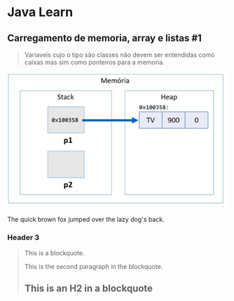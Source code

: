 Java Learn
====================

Carregamento de memoria, array e listas #1
---------------------

> Variaveis cujo o tipo são classes
> não devem ser entendidas como
> caixas mas sim como ponteiros
> para a memoria.

![memory_ref](/MEMORY-REFERENCE.png "Memory ref")

The quick brown fox jumped over the lazy
dog's back.

### Header 3

> This is a blockquote.
> 
> This is the second paragraph in the blockquote.
>
> ## This is an H2 in a blockquote
